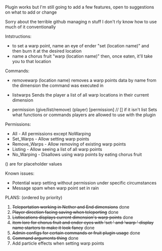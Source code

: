 Plugin works but I'm still going to add a few features, open to suggestions on what to add or change

Sorry about the terrible github managing n stuff I don't rly know how to use much of it conventionally

Intstructions:
- to set a warp point, name an eye of ender "set (location name)" and then burn it at the desired location
- name a chorus fruit "warp (location name)" then, once eaten, it'll take you to that location
 
Commands:
- removewarp (location name)
removes a warp points data by name from the dimension the command was executed in

- listwarps
Sends the player a list of all warp locations in their current dimension

- permission (give/list/remove) (player) [permission] // [] if it isn't list
Sets what functions or commands players are allowed to use with the plugin

Permissions:
 - All - All permissions except NoWarping
 - Set_Warps - Allow setting warp points
 - Remove_Warps - Allow removing of existing warp points
 - Listing - Allow seeing a list of all warp points
 - No_Warping - Disallows using warp points by eating chorus fruit

() are for placeholder values

Known issues:
- Potential warp setting without permission under specific circumstances
- Message spam when warp point set in rain

PLANS: (ordered by priority)

1. ~~Teleportation working in Nether and End dimensions~~ done
2. ~~Player direction facing saving when teleporting~~ done
3. ~~Listlocations displays current dimension's warp points~~ done
4. ~~item lore for chorus fruit and ender eyes with 'set ' and 'warp ' display name starters to make it look fancy~~ done
5. ~~Admin configs for certain commands or fruit plugin usage~~ done
7. ~~Command arguments thing~~ done
8. Add particle effects when setting warp points
